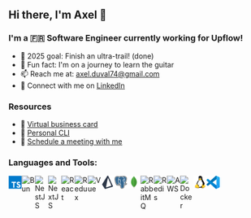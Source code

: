 ## Hi there, I'm Axel 👋

### I'm a 🇫🇷 Software Engineer currently working for Upflow!

- 🥅 2025 goal: Finish an ultra-trail! (done)
- 🎸 Fun fact: I'm on a journey to learn the guitar
- 📫 Reach me at: axel.duval74@gmail.com
- 👋 Connect with me on [LinkedIn](https://www.linkedin.com/in/axel-duval-se/)
</details>

### Resources
- 💼 [Virtual business card](https://card.duvalax.com/)
- 👾 [Personal CLI](https://term.duvalax.com/)
- 📅 [Schedule a meeting with me](https://cal.com/axel-duval/15min)

### Languages and Tools:

<img align="left" alt="Typescript" width="26px" src="https://raw.githubusercontent.com/devicons/devicon/master/icons/typescript/typescript-original.svg" />
<img align="left" alt="Bun" width="26px" src="https://cdn.jsdelivr.net/gh/devicons/devicon@latest/icons/bun/bun-original.svg" />
<img align="left" alt="NestJS" width="26px" src="https://cdn.jsdelivr.net/gh/devicons/devicon@latest/icons/nestjs/nestjs-original.svg" />
<img align="left" alt="NextJS" width="26px" src="https://cdn.jsdelivr.net/gh/devicons/devicon@latest/icons/nextjs/nextjs-original.svg" />
<img align="left" alt="React" width="26px" src="https://cdn.jsdelivr.net/gh/devicons/devicon@latest/icons/react/react-original.svg" />
<img align="left" alt="Redux" width="26px" src="https://cdn.jsdelivr.net/gh/devicons/devicon@latest/icons/redux/redux-original.svg" />       
<img align="left" alt="Vue" width="26px" src="https://cdn.jsdelivr.net/gh/devicons/devicon@latest/icons/vuejs/vuejs-original.svg" />
<img align="left" alt="Prisma" width="26px" src="https://raw.githubusercontent.com/devicons/devicon/master/icons/prisma/prisma-original.svg" />
<img align="left" alt="PostgreSQL" width="26px" src="https://raw.githubusercontent.com/devicons/devicon/master/icons/postgresql/postgresql-original.svg" />
<img align="left" alt="MongoDB" width="26px" src="https://raw.githubusercontent.com/devicons/devicon/master/icons/mongodb/mongodb-original.svg" />
<img align="left" alt="RabbitMQ" width="26px" src="https://www.vectorlogo.zone/logos/rabbitmq/rabbitmq-icon.svg" />
<img align="left" alt="Redis" width="26px" src="https://cdn.jsdelivr.net/gh/devicons/devicon@latest/icons/redis/redis-original.svg" />
<img align="left" alt="AWS" width="26px" src="https://cdn.jsdelivr.net/gh/devicons/devicon@latest/icons/amazonwebservices/amazonwebservices-plain-wordmark.svg" />
<img align="left" alt="Docker" width="26px" src="https://cdn.jsdelivr.net/gh/devicons/devicon@latest/icons/docker/docker-original.svg" />
<img align="left" alt="Linux" width="26px" src="https://raw.githubusercontent.com/devicons/devicon/master/icons/linux/linux-original.svg" />
<img align="left" alt="Visual Studio Code" width="26px" src="https://raw.githubusercontent.com/github/explore/80688e429a7d4ef2fca1e82350fe8e3517d3494d/topics/visual-studio-code/visual-studio-code.png" />
